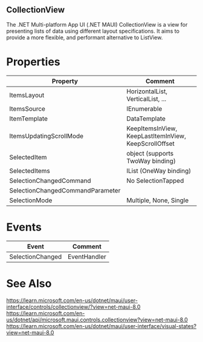 ## CollectionView

The .NET Multi-platform App UI (.NET MAUI) CollectionView is a view for presenting lists of data using different layout specifications. It aims to provide a more flexible, and performant alternative to ListView.

# Properties

| Property                | Comment                                               |
| ----------------------- | ----------------------------------------------------- |
| ItemsLayout             | HorizontalList, VerticalList, ...                     |
| ItemsSource             | IEnumerable                                           |
| ItemTemplate            | DataTemplate                                          |
| ItemsUpdatingScrollMode | KeepItemsInView, KeepLastItemInView, KeepScrollOffset |
| SelectedItem            | object (supports TwoWay binding)                      |
| SelectedItems           | IList<object> (OneWay binding)                        |
| SelectionChangedCommand | No SelectionTapped                                    |
| SelectionChangedCommandParameter |                                              | 
| SelectionMode           | Multiple, None, Single                                |


# Events

| Event            | Comment                                 |
| ---------------- | --------------------------------------- |
| SelectionChanged | EventHandler<SelectionChangedEventArgs> |

# See Also

https://learn.microsoft.com/en-us/dotnet/maui/user-interface/controls/collectionview/?view=net-maui-8.0
https://learn.microsoft.com/en-us/dotnet/api/microsoft.maui.controls.collectionview?view=net-maui-8.0
https://learn.microsoft.com/en-us/dotnet/maui/user-interface/visual-states?view=net-maui-8.0
